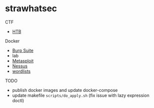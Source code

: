 # strawhatsec

CTF

* [HTB](ctf/htb/README.md)

Docker

* [Burp Suite](docker/burpsuite/README.md)
* lab
* [Metasploit](docker/metasploit/README.md)
* [Nessus](docker/nessus/README.md)
* [wordlists](docker/wordlists/README.md)

TODO
* publish docker images and update docker-compose
* update makefile `scripts/do_apply.sh` (fix issue with lazy expression doctl)
